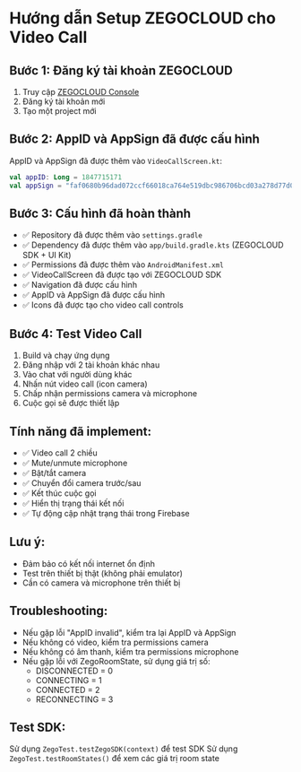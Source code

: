 # Hướng dẫn Setup ZEGOCLOUD cho Video Call

## Bước 1: Đăng ký tài khoản ZEGOCLOUD
1. Truy cập [ZEGOCLOUD Console](https://console.zegocloud.com/)
2. Đăng ký tài khoản mới
3. Tạo một project mới

## Bước 2: AppID và AppSign đã được cấu hình
AppID và AppSign đã được thêm vào `VideoCallScreen.kt`:
```kotlin
val appID: Long = 1847715171
val appSign = "faf0680b96dad072ccf66018ca764e519dbc986706bcd03a278d77d0990863df"
```

## Bước 3: Cấu hình đã hoàn thành
- ✅ Repository đã được thêm vào `settings.gradle`
- ✅ Dependency đã được thêm vào `app/build.gradle.kts` (ZEGOCLOUD SDK + UI Kit)
- ✅ Permissions đã được thêm vào `AndroidManifest.xml`
- ✅ VideoCallScreen đã được tạo với ZEGOCLOUD SDK
- ✅ Navigation đã được cấu hình
- ✅ AppID và AppSign đã được cấu hình
- ✅ Icons đã được tạo cho video call controls

## Bước 4: Test Video Call
1. Build và chạy ứng dụng
2. Đăng nhập với 2 tài khoản khác nhau
3. Vào chat với người dùng khác
4. Nhấn nút video call (icon camera)
5. Chấp nhận permissions camera và microphone
6. Cuộc gọi sẽ được thiết lập

## Tính năng đã implement:
- ✅ Video call 2 chiều
- ✅ Mute/unmute microphone
- ✅ Bật/tắt camera
- ✅ Chuyển đổi camera trước/sau
- ✅ Kết thúc cuộc gọi
- ✅ Hiển thị trạng thái kết nối
- ✅ Tự động cập nhật trạng thái trong Firebase

## Lưu ý:
- Đảm bảo có kết nối internet ổn định
- Test trên thiết bị thật (không phải emulator)
- Cần có camera và microphone trên thiết bị

## Troubleshooting:
- Nếu gặp lỗi "AppID invalid", kiểm tra lại AppID và AppSign
- Nếu không có video, kiểm tra permissions camera
- Nếu không có âm thanh, kiểm tra permissions microphone
- Nếu gặp lỗi với ZegoRoomState, sử dụng giá trị số:
  - DISCONNECTED = 0
  - CONNECTING = 1
  - CONNECTED = 2
  - RECONNECTING = 3

## Test SDK:
Sử dụng `ZegoTest.testZegoSDK(context)` để test SDK
Sử dụng `ZegoTest.testRoomStates()` để xem các giá trị room state 